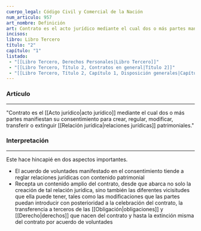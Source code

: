```yaml
---
cuerpo_legal: Código Civil y Comercial de la Nación
num_articulo: 957
art_nombre: Definición
art: Contrato es el acto jurídico mediante el cual dos o más partes manifiestan su consentimiento para crear, regular, modificar, transferir o extinguir relaciones jurídicas patrimoniales.
incisos: 
libro: Libro Tercero
título: "2"
capítulo: "1"
listado:
 - "[[Libro Tercero, Derechos Personales|Libro Tercero]]"
 - "[[Libro Tercero, Título 2, Contratos en general|Título 2]]"
 - "[[Libro Tercero, Título 2, Capítulo 1, Disposición generales|Capítulo 1]]"
---
```

### Artículo
---
"Contrato es el [[Acto jurídico|acto jurídico]] mediante el cual dos o más partes manifiestan su consentimiento para crear, regular, modificar, transferir o extinguir [[Relación jurídica|relaciones jurídicas]] patrimoniales."


### Interpretación
---
Este hace hincapié en dos aspectos importantes. 
* El acuerdo de voluntades manifestado en el consentimiento tiende a reglar relaciones jurídicas con contenido patrimonial
* Recepta un contenido amplio del contrato, desde que abarca no solo la creación de tal relación jurídica, sino también las diferentes vicisitudes que ella puede tener, tales como las modificaciones que las partes puedan introducir con posterioridad a la celebración del contrato, la transferencia a terceros de las [[Obligación|obligaciones]] y [[Derecho|derechos]] que nacen del contrato y hasta la extinción misma del contrato por acuerdo de voluntades